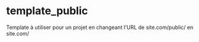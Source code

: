 # template_public


Template à utiliser pour un projet en changeant l'URL de site.com/public/ en site.com/
